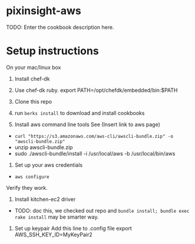 # pixinsight-aws

TODO: Enter the cookbook description here.



# Setup instructions
On your mac/linux box

1. Install chef-dk

1. Use chef-dk ruby.
export PATH=/opt/chefdk/embedded/bin:$PATH

1. Clone this repo

1. run ```berks install``` to download and install cookbooks

1. Install aws command line tools
  See (Insert link to aws page)
  * `curl "https://s3.amazonaws.com/aws-cli/awscli-bundle.zip" -o "awscli-bundle.zip"`
  * unzip awscli-bundle.zip
  * sudo ./awscli-bundle/install -i /usr/local/aws -b /usr/local/bin/aws

1. Set up your aws credentials
  * `aws configure`

  Verify they work.

1. Install kitchen-ec2 driver
  * TODO: doc this, we checked out repo and  `bundle install; bundle exec rake install`
    may be smarter way.
 
1. Set up keypair
Add this line to .config file
export AWS_SSH_KEY_ID=MyKeyPair2